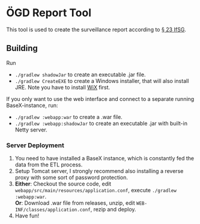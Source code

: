 # ÖGD Report Tool

This tool is used to create the surveillance report according
to [§ 23 IfSG](https://www.gesetze-im-internet.de/ifsg/__23.html).

## Building

Run

* `./gradlew shadowJar` to create an executable .jar file.
* `./gradlew CreateEXE` to create a Windows installer, that will also install JRE. Note you have to
  install [WiX](https://github.com/wixtoolset/wix3) first.

If you only want to use the web interface and connect to a separate running BaseX-instance, run:

* `./gradlew :webapp:war` to create a .war file.
* `./gradlew :webapp:shadowJar` to create an executable .jar with built-in Netty server.

### Server Deployment

1. You need to have installed a BaseX instance, which is constantly fed the data from the ETL process.
2. Setup Tomcat server, I strongly recommend also installing a reverse proxy with some sort of password protection.
3. **Either**: Checkout the source code, edit `webapp/src/main/resources/application.conf`,
   execute `./gradlew :webapp:war`. <br>
   **Or**: Download .war file from releases, unzip, edit `WEB-INF/classes/application.conf`, rezip and deploy.
4. Have fun!